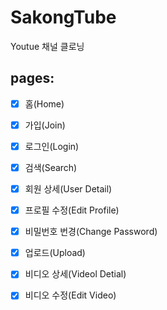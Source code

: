 # SakongTube

Youtue 채널 클로닝

## pages:

- [x] 홈(Home)
- [x] 가입(Join)
- [x] 로그인(Login)
- [x] 검색(Search)
- [x] 회원 상세(User Detail)
- [x] 프로필 수정(Edit Profile)
- [x] 비밀번호 번경(Change Password)
- [x] 업로드(Upload)
- [x] 비디오 상세(Videol Detial)
- [x] 비디오 수정(Edit Video)



